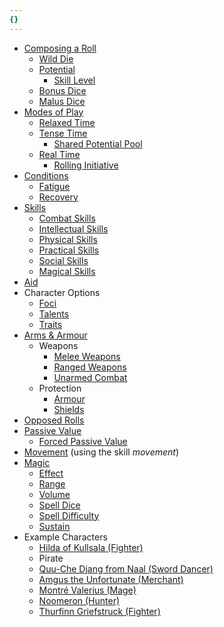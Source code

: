 ```yaml
---
{}
---
```

   
* [Composing a Roll](./Rolling%20Dice/Composing%20a%20Roll.md)   
	* [Wild Die](./Rolling%20Dice/Wild%20Die.md)   
	* [Potential](./Rolling%20Dice/Potential.md)   
		* [Skill Level](./Skills/Skill%20Level.md)   
	* [Bonus Dice](./Rolling%20Dice/Bonus%20Dice.md)   
	* [Malus Dice](./Rolling%20Dice/Malus%20Dice.md)   
* [Modes of Play](./Game%20Modes/Modes%20of%20Play.md)   
	* [Relaxed Time](./Game%20Modes/Relaxed%20Time.md)   
	* [Tense Time](./Game%20Modes/Tense%20Time.md)   
		* [Shared Potential Pool](./Game%20Modes/Shared%20Potential%20Pool.md)   
	* [Real Time](./Game%20Modes/Real%20Time.md)   
		* [Rolling Initiative](./Game%20Modes/Rolling%20Initiative.md)   
* [Conditions](./Conditions/Conditions.md)   
	* [Fatigue](./Conditions/Fatigue.md)   
	* [Recovery](./Conditions/Recovery.md)   
* [Skills](./Skills/Skills.md)   
	* [Combat Skills](./Skills/Combat%20Skills.md)   
	* [Intellectual Skills](./Skills/Intellectual%20Skills.md)   
	* [Physical Skills](./Skills/Physical%20Skills.md)   
	* [Practical Skills](./Skills/Practical%20Skills.md)   
	* [Social Skills](./Skills/Social%20Skills.md)   
	* [Magical Skills](./Skills/Magical%20Skills.md)   
* [Aid](./Rolling%20Dice/Aid.md)   
* Character Options   
	* [Foci](./Character%20Options/Foci.md)   
	* [Talents](./Character%20Options/Talents.md)   
	* [Traits](./Character%20Options/Traits.md)   
* [Arms & Armour](./Arms%20%26%20Armour/Arms%20%26%20Armour.md)   
	* Weapons   
		* [Melee Weapons](./Arms%20%26%20Armour/Melee%20Weapons.md)   
		* [Ranged Weapons](./Arms%20%26%20Armour/Ranged%20Weapons.md)    
		* [Unarmed Combat](./Arms%20%26%20Armour/Unarmed%20Combat.md)   
	* Protection   
		* [Armour](./Arms%20%26%20Armour/Armour.md)   
		* [Shields](./Arms%20%26%20Armour/Shields.md)   
* [Opposed Rolls](./Rolling%20Dice/Opposed%20Rolls.md)   
* [Passive Value](./Rolling%20Dice/Passive%20Value.md)   
	* [Forced Passive Value](./Rolling%20Dice/Forced%20Passive%20Value.md)   
* [Movement](./Movement/Movement.md) (using the skill *movement*)   
* [Magic](./Magic/Magic.md)   
	* [Effect](./Magic/Effect.md)   
	* [Range](./Magic/Range.md)   
	* [Volume](./Magic/Volume.md)   
	* [Spell Dice](./Magic/Spell%20Dice.md)   
	* [Spell Difficulty](./Magic/Spell%20Difficulty.md)   
	* [Sustain](./Magic/Sustain.md)   
* Example Characters   
	* [Hilda of Kullsala (Fighter)](./Example%20Characters/Hilda%20of%20Kullsala%20%28Fighter%29.md)   
	* Pirate   
	* [Quu-Che Djang from Naal (Sword Dancer)](./Example%20Characters/Quu-Che%20Djang%20from%20Naal%20%28Sword%20Dancer%29.md)   
	* [Amgus the Unfortunate (Merchant)](./Example%20Characters/Amgus%20the%20Unfortunate%20%28Merchant%29.md)   
	* [Montré Valerius (Mage)](./Example%20Characters/Montr%C3%A9%20Valerius%20%28Mage%29.md)   
	* [Noomeron (Hunter)](./Example%20Characters/Noomeron%20%28Hunter%29.md)    
	* [Thurfinn Griefstruck (Fighter)](./Example%20Characters/Thurfinn%20Griefstruck%20%28Fighter%29.md)
